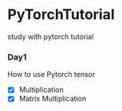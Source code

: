 # PyTorchTutorial
study with pytorch tutorial
### Day1
How to use Pytorch tensor
- [x] Multiplication
- [x] Matrix Multiplication
